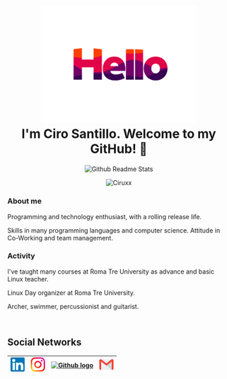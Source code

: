 <h1 align="center">
    <img src="https://github.com/Ciruxx/Ciruxx/blob/master/assets/hello.gif" 
         alt="hello-gif"
         width="70%"
    />
    <br>
    I'm Ciro Santillo. Welcome to my GitHub! 🤗
</h1>

<p align="center">
    <img width="100px"
         src="https://res.cloudinary.com/anuraghazra/image/upload/v1594908242/logo_ccswme.svg"
         align="center"
         alt="Github Readme Stats"
    />
</p>
<p align="center"><img src="https://komarev.com/ghpvc/?username=Ciruxx" alt="Ciruxx"/></p>

### About me

Programming and technology enthusiast, with a rolling release life.

Skills in many programming languages and computer science. Attitude in Co-Working and team
management.

### Activity

I've taught many courses at Roma Tre University as advance and basic Linux teacher. 

Linux Day organizer at Roma Tre University. 

Archer, swimmer, percussionist and guitarist.

<br>

<h2>
Social Networks
</h2>

| [<img src="https://github.com/Ciruxx/Ciruxx/blob/master/assets/linkedin.svg" alt="Linkedin Logo" width="32">](https://linkedin.com/in/ciro-santillo-2025a6ba) |  [<img src="https://github.com/Ciruxx/Ciruxx/blob/master/assets/instagram.svg" alt="instagram logo" width="32">](https://www.instagram.com/Ciruxxi/)| [<img src="https://cdn.svgporn.com/logos/github-icon.svg" alt="Github logo" width="34">](https://github.com/Ciruxx) | [<img src="https://github.com/Ciruxx/Ciruxx/blob/master/assets/Gmail.svg" alt="Gmail logo" height="32">](mailto:ciro1693@gmail.com)
|:---:|:---:|:---:|:---:|

<br>
<br>


<!--
**Ciruxx/Ciruxx** is a ✨ _special_ ✨ repository because its `README.md` (this file) appears on your GitHub profile.

Here are some ideas to get you started:

- 🔭 I’m currently working on ...
- 🌱 I’m currently learning ...
- 👯 I’m looking to collaborate on ...
- 🤔 I’m looking for help with ...
- 💬 Ask me about ...
- 📫 How to reach me: ...
- 😄 Pronouns: ...
- ⚡ Fun fact: ...
-->
